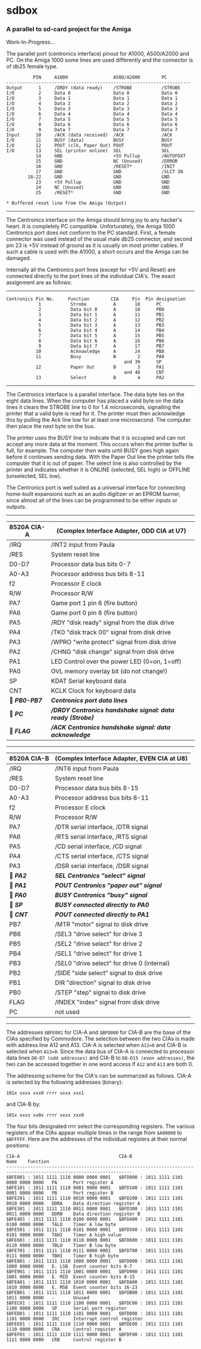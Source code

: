 # sdbox
### A parallel to sd-card project for the Amiga

Work-In-Progress...

The parallel port (centronics interface) pinout for A1000, A500/A2000 and PC. On the Amiga 1000 some lines are used differently and the connector is of db25 female type.

              PIN     A1000                 A500/A2000        PC
    ---------------------------------------------------------------------             
    Output      1     /DRDY (data ready)    /STROBE           /STROBE
    I/O         2     Data 0                Data 0            Data 0
    I/O         3     Data 1                Data 1            Data 1
    I/O         4     Data 2                Data 2            Data 2
    I/O         5     Data 3                Data 3            Data 3
    I/O         6     Data 4                Data 4            Data 4
    I/O         7     Data 5                Data 5            Data 5
    I/O         8     Data 6                Data 6            Data 6
    I/O         9     Data 7                Data 7            Data 7
    Input      10     /ACK (data received)  /ACK              /ACK
    I/O        11     BUSY (data)           BUSY              BUSY
    I/O        12     POUT (clk, Paper Out) POUT              POUT
    I/O        13     SEL (printer online)  SEL               SEL
               14     GND                   +5V Pullup        /AUTOFDXT
               15     GND                   NC (Unused)       /ERROR
               16     GND                   /RESET*           /INIT                  
               17     GND                   GND               /SLCT IN                           
            18-22     GND                   GND               GND
               23     +5V Pullup            GND               GND
               24     NC (Unused)           GND               GND
               25     /RESET*               GND               GND
    
    * Buffered reset line from the Amiga (Output)
***    

The Centronics interface on the Amiga should bring joy to any hacker's heart. It is completely PC compatible. Unfortunately, the Amiga 1000 Centronics port does not conform to the PC standard. First, a female connector was used instead of the usual male db25 connector, and second pin 23 is +5V instead of ground as it is usually on most printer cables. If such a cable is used with the A1000, a short occurs and the Amiga can be damaged.

Internally all the Centronics port lines (except for +5V and Reset) are connected directly to the port lines of the individual CIA's. The exact assignment are as follows:

***

    Centronics Pin No.     Function        CIA     Pin  Pin designation
                1           Strobe          A       18      PC
                2           Data bit 0      A       10      PB0
                3           Data bit 1      A       11      PB1
                4           Data bit 2      A       12      PB2
                5           Data bit 3      A       13      PB3
                6           Data bit 4      A       14      PB4
                7           Data bit 5      A       15      PB5
                8           Data bit 6      A       16      PB6
                9           Data bit 7      A       17      PB7
               10           Acknowledge     A       24      PB8
               11           Busy            B        2      PA0
                                                and 39      SP
               12           Paper Out       B        3      PA1
                                                and 40      CNT
               13           Select          B        4      PA2
 
***

The Centronics interface is a parallel interface. The data byte lies on the eight data lines. When the computer has placed a valid byte on the data lines it clears the STROBE line to 0 for 1.4 microseconds, signalling the printer that a valid byte is read for it. The printer must then acknowledge this by pulling the Ack line low for at least one microsecond. The computer then place the next byte on the bus.

The printer uses the BUSY line to indicate that it is occupied and can not accept any more data at the moment. This occurs when the printer buffer is full, for example. The computer then waits until BUSY goes high again before it continues sending data. With the Paper Out line the printer tells the computer that it is out of paper. The select line is also controlled by the printer and indicates whether it is ONLINE (selected, SEL high) or OFFLINE (unselected, SEL low).

The Centronics port is well suited as a universal interface for connecting home-built expansions such as an audio digitizer or an EPROM burner, since almost all of the lines can be programmed to be either inputs or outputs.

***

8520A CIA-A  | (Complex Interface Adapter, ODD CIA at U7)
------------ | -------------
/IRQ         | /INT2 input from Paula
/RES         | System reset line
D0-D7        | Processor data bus bits 0-7
A0-A3        | Processor address bus bits 8-11
f2           | Processor E clock
R/W          | Processor R/W
PA7          | Game port 1 pin 6 (fire button)
PA6          | Game port 0 pin 6 (fire button)
PA5          | /RDY    "disk ready" signal from the disk drive
PA4          | /TK0    "disk track 00" signal from disk drive
PA3          | /WPRO   "write protect" signal from disk drive
PA2          | /CHNG   "disk change" signal from disk drive
PA1          | LED     Control over the power LED (0=on, 1=off)
PA0          | OVL     memory overlay bit (do not change!)
SP           | KDAT    Serial keyboard data
CNT          | KCLK    Clock for keyboard data
&#x1F535;  **_PB0-PB7_**| **_Centronics port data lines_**
&#x1F535;  **_PC_**     | **_/DRDY     Centronics handshake signal: data ready (Strobe)_**
&#x1F535;  **_FLAG_**  | **_/ACK       Centronics handshake signal: data acknowledge_**

***

8520A CIA-B  | (Complex Interface Adapter, EVEN CIA at U8)
------------ | -------------
/IRQ         | /INT6 input from Paula
/RES         | System reset line
D0-D7        | Processor data bus bits 8-15
A0-A3        | Processor address bus bits 8-11
f2           | Processor E clock
R/W          | Processor R/W
PA7          | /DTR serial interface, /DTR signal
PA6          | /RTS serial interface, /RTS signal
PA5          | /CD serial interface, /CD signal
PA4          | /CTS serial interface, /CTS signal
PA3          | /DSR serial interface, /DSR signal
&#x1F535; **_PA2_**| **_SEL Centronics "select" signal_**
&#x1F535; **_PA1_**| **_POUT Centronics "paper out" signal_**
&#x1F535; **_PA0_**| **_BUSY Centronics "busy" signal_**
&#x1F535; **_SP_** | **_BUSY connected directly to PA0_**
&#x1F535; **_CNT_**| **_POUT connected directly to PA1_**
PB7          | /MTR "motor" signal to disk drive
PB6          | /SEL3 "drive select" for drive 3
PB5          | /SEL2 "drive select" for drive 2
PB4          | /SEL1 "drive select" for drive 1
PB3          | /SEL0 "drive select" for drive 0 (internal)
PB2          | /SIDE "side select" signal to disk drive
PB1          | DIR "direction" signal to disk drive
PB0          | /STEP "step" signal to disk drive
FLAG         | /INDEX "index" signal from disk drive
PC           | not used

***

The addresses `$BFE001` for CIA-A and `$BFD000` for CIA-B are the base of the CIAs specified by Commodore. The selection between the two CIAs is made with address line A12 and A13. CIA-A is selected when `A12=0` and CIA-B is selected when `A13=0`. Since the data bus of CIA-A is connected to processor data lines `D0-D7 (odd addresses)` and CIA-B to `D8-D15 (even addresses)`, the two can be accessed together in one word access if `A12` and `A13` are both 0.

The addressing scheme for the CIA's can be summarized as follows. CIA-A is selected by the following addresses (binary):

    101x xxxx xxx0 rrrr xxxx xxx1
    
and CIA-B by:

    101x xxxx xx0x rrrr xxxx xxx0
    
The four bits designated rrrr select the corresponding registers. The various registers of the CIAs appear multiple times in the range from `$A00000` to `$BFFFFF`. Here are the addresses of the individual registers at their normal positions:

    CIA-A                                     CIA-B                                     Name    Function
    ---------------------------------------------------------------------------------------------------------------------
    $BFE001 : 1011 1111 1110 0000 0000 0001   $BFD000 : 1011 1111 1101 0000 0000 0000   PA      Port register A
    $BFE101 : 1011 1111 1110 0001 0000 0001   $BFD100 : 1011 1111 1101 0001 0000 0000   PB      Port register B
    $BFE201 : 1011 1111 1110 0010 0000 0001   $BFD200 : 1011 1111 1101 0010 0000 0000   DDRA    Data direction register A
    $BFE301 : 1011 1111 1110 0011 0000 0001   $BFD300 : 1011 1111 1101 0011 0000 0000   DDRB    Data direction register B
    $BFE401 : 1011 1111 1110 0100 0000 0001   $BFD400 : 1011 1111 1101 0100 0000 0000   TALO    Timer A low byte
    $BFE501 : 1011 1111 1110 0101 0000 0001   $BFD500 : 1011 1111 1101 0101 0000 0000   TAHI    Timer A high value
    $BFE601 : 1011 1111 1110 0110 0000 0001   $BFD600 : 1011 1111 1101 0110 0000 0000   TBLO    Timer B low byte
    $BFE701 : 1011 1111 1110 0111 0000 0001   $BFD700 : 1011 1111 1101 0111 0000 0000   TBHI    Timer B high byte
    $BFE801 : 1011 1111 1110 1000 0000 0001   $BFD800 : 1011 1111 1101 1000 0000 0000   E. LSB  Event counter bits 0-7
    $BFE901 : 1011 1111 1110 1001 0000 0001   $BFD900 : 1011 1111 1101 1001 0000 0000   E. MID  Event counter bits 8-15
    $BFEA01 : 1011 1111 1110 1010 0000 0001   $BFDA00 : 1011 1111 1101 1010 0000 0000   E. MSB  Event counter bits 16-23
    $BFEB01 : 1011 1111 1110 1011 0000 0001   $BFDB00 : 1011 1111 1101 1011 0000 0000   -       Unused
    $BFEC01 : 1011 1111 1110 1100 0000 0001   $BFDC00 : 1011 1111 1101 1100 0000 0000   SP      Serial port register
    $BFED01 : 1011 1111 1110 1101 0000 0001   $BFDD00 : 1011 1111 1101 1101 0000 0000   IRC     Interrupt control register
    $BFEE01 : 1011 1111 1110 1110 0000 0001   $BFDE00 : 1011 1111 1101 1110 0000 0000   CRA     Control register A
    $BFEF01 : 1011 1111 1110 1111 0000 0001   $BFDF00 : 1011 1111 1101 1111 0000 0000   CRB     Control register B

